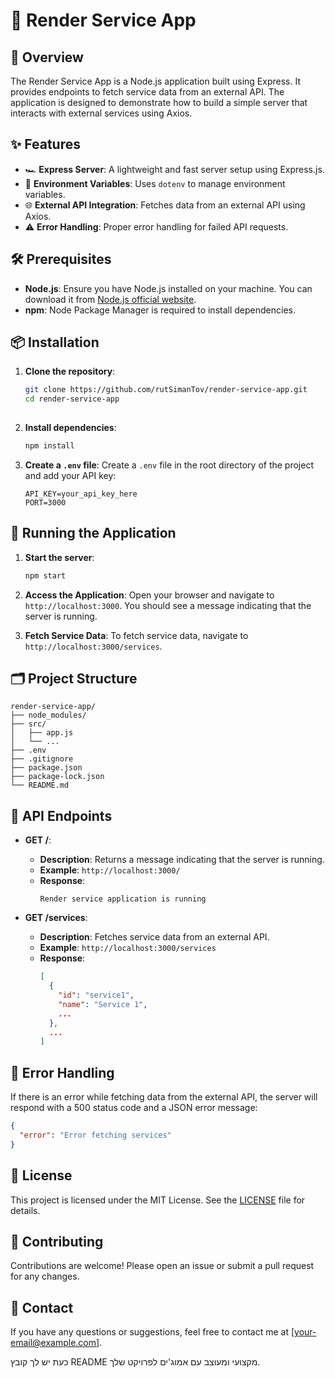 


# 🚀 Render Service App

## 📖 Overview
The Render Service App is a Node.js application built using Express. It provides endpoints to fetch service data from an external API. The application is designed to demonstrate how to build a simple server that interacts with external services using Axios.

## ✨ Features
- 🏎️ **Express Server**: A lightweight and fast server setup using Express.js.
- 🔐 **Environment Variables**: Uses `dotenv` to manage environment variables.
- 🌐 **External API Integration**: Fetches data from an external API using Axios.
- ⚠️ **Error Handling**: Proper error handling for failed API requests.

## 🛠️ Prerequisites
- **Node.js**: Ensure you have Node.js installed on your machine. You can download it from [Node.js official website](https://nodejs.org/).
- **npm**: Node Package Manager is required to install dependencies.

## 📦 Installation

1. **Clone the repository**:
   ```bash
   git clone https://github.com/rutSimanTov/render-service-app.git
   cd render-service-app
 

2. **Install dependencies**:
   ```bash
   npm install
   ```

3. **Create a `.env` file**:
   Create a `.env` file in the root directory of the project and add your API key:
   ```env
   API_KEY=your_api_key_here
   PORT=3000
   ```

## 🚀 Running the Application

1. **Start the server**:
   ```bash
   npm start
   ```

2. **Access the Application**:
   Open your browser and navigate to `http://localhost:3000`. You should see a message indicating that the server is running.

3. **Fetch Service Data**:
   To fetch service data, navigate to `http://localhost:3000/services`.

## 🗂️ Project Structure
```
render-service-app/
├── node_modules/
├── src/
│   ├── app.js
│   └── ...
├── .env
├── .gitignore
├── package.json
├── package-lock.json
└── README.md
```

## 🔌 API Endpoints

- **GET /**:
  - **Description**: Returns a message indicating that the server is running.
  - **Example**: `http://localhost:3000/`
  - **Response**:
    ```text
    Render service application is running
    ```

- **GET /services**:
  - **Description**: Fetches service data from an external API.
  - **Example**: `http://localhost:3000/services`
  - **Response**:
    ```json
    [
      {
        "id": "service1",
        "name": "Service 1",
        ...
      },
      ...
    ]
    ```

## 🛑 Error Handling
If there is an error while fetching data from the external API, the server will respond with a 500 status code and a JSON error message:
```json
{
  "error": "Error fetching services"
}
```

## 📜 License
This project is licensed under the MIT License. See the [LICENSE](LICENSE) file for details.

## 🤝 Contributing
Contributions are welcome! Please open an issue or submit a pull request for any changes.

## 📧 Contact
If you have any questions or suggestions, feel free to contact me at [your-email@example.com].



כעת יש לך קובץ README מקצועי ומעוצב עם אמוג'ים לפרויקט שלך.
